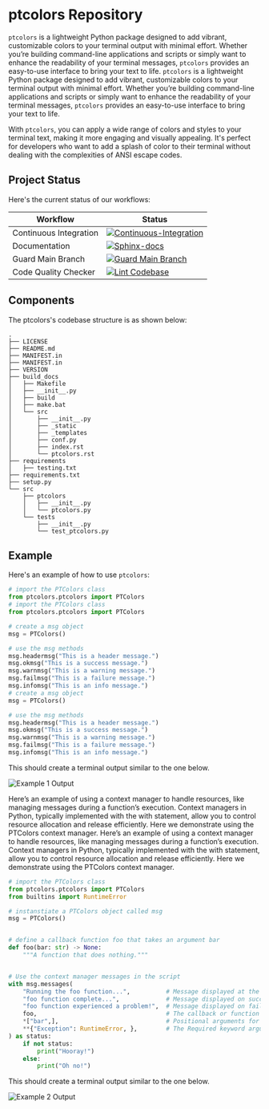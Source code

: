 # ptcolors Repository

`ptcolors` is a lightweight Python package designed to add vibrant, customizable colors to your terminal output with minimal effort. Whether you’re building command-line applications and scripts or simply want to enhance the readability of your terminal messages, `ptcolors` provides an easy-to-use interface to bring your text to life.
`ptcolors` is a lightweight Python package designed to add vibrant, customizable colors to your terminal output with minimal effort. Whether you’re building command-line applications and scripts or simply want to enhance the readability of your terminal messages, `ptcolors` provides an easy-to-use interface to bring your text to life.

With `ptcolors`, you can apply a wide range of colors and styles to your terminal text, making it more engaging and visually appealing. It's perfect for developers who want to add a splash of color to their terminal without dealing with the complexities of ANSI escape codes.

## Project Status

Here's the current status of our workflows:

| Workflow                | Status |
|-------------------------|--------|
| Continuous Integration  | [![Continuous-Integration](https://github.com/ec-intl/ptcolors/actions/workflows/ci.yml/badge.svg)](https://github.com/ec-intl/ptcolors/actions/workflows/ci.yml) |
| Documentation           | [![Sphinx-docs](https://github.com/ec-intl/ptcolors/actions/workflows/docs.yml/badge.svg)](https://github.com/ec-intl/ptcolors/actions/workflows/docs.yml) |
| Guard Main Branch       | [![Guard Main Branch](https://github.com/ec-intl/ptcolors/actions/workflows/guard.yml/badge.svg)](https://github.com/ec-intl/ptcolors/actions/workflows/guard.yml) |
| Code Quality Checker           | [![Lint Codebase](https://github.com/ec-intl/ptcolors/actions/workflows/super-linter.yml/badge.svg)](https://github.com/ec-intl/ptcolors/actions/workflows/super-linter.yml) |

## Components

The ptcolors's codebase structure is as shown below:

```plaintext
.
├── LICENSE
├── README.md
├── MANIFEST.in
├── MANIFEST.in
├── VERSION
├── build_docs
│   ├── Makefile
│   ├── __init__.py
│   ├── build
│   ├── make.bat
│   └── src
│       ├── __init__.py
│       ├── _static
│       ├── _templates
│       ├── conf.py
│       ├── index.rst
│       └── ptcolors.rst
├── requirements
│   ├── testing.txt
├── requirements.txt
├── setup.py
└── src
    ├── ptcolors
    │   ├── __init__.py
    │   └── ptcolors.py
    └── tests
        ├── __init__.py
        └── test_ptcolors.py

```

## Example

Here's an example of how to use `ptcolors`:

```python
# import the PTColors class
from ptcolors.ptcolors import PTColors
# import the PTColors class
from ptcolors.ptcolors import PTColors

# create a msg object
msg = PTColors()

# use the msg methods
msg.headermsg("This is a header message.")
msg.okmsg("This is a success message.")
msg.warnmsg("This is a warning message.")
msg.failmsg("This is a failure message.")
msg.infomsg("This is an info message.")
# create a msg object
msg = PTColors()

# use the msg methods
msg.headermsg("This is a header message.")
msg.okmsg("This is a success message.")
msg.warnmsg("This is a warning message.")
msg.failmsg("This is a failure message.")
msg.infomsg("This is an info message.")
```

This should create a terminal output similar to the one below.

![Example 1 Output](https://ecisite.s3.amazonaws.com/static/img/example1.jpeg)

Here’s an example of using a context manager to handle resources, like managing messages during a function’s execution. Context managers in Python, typically implemented with the with statement, allow you to control resource allocation and release efficiently. Here we demonstrate using the PTColors context manager.
Here’s an example of using a context manager to handle resources, like managing messages during a function’s execution. Context managers in Python, typically implemented with the with statement, allow you to control resource allocation and release efficiently. Here we demonstrate using the PTColors context manager.

```python
# import the PTColors class
from ptcolors.ptcolors import PTColors
from builtins import RuntimeError

# instanstiate a PTColors object called msg
msg = PTColors()


# define a callback function foo that takes an argument bar
def foo(bar: str) -> None:
    """A function that does nothing."""


# Use the context manager messages in the script
with msg.messages(
    "Running the foo function...",          # Message displayed at the start
    "foo function complete...",             # Message displayed on successful completion
    "foo function experienced a problem!",  # Message displayed on failure
    foo,                                    # The callback or function to be executed (foo)
    *["bar",],                              # Positional arguments for the function (bar)
    **{"Exception": RuntimeError, },        # The Required keyword arguments
) as status:
    if not status:
        print("Hooray!")
    else:
        print("Oh no!")
```

This should create a terminal output similar to the one below.

![Example 2 Output](https://ecisite.s3.amazonaws.com/static/img/example2.jpeg)
